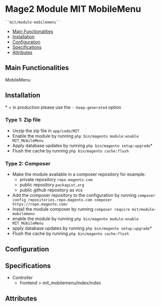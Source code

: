 # Mage2 Module MIT MobileMenu

    ``mit/module-mobilemenu``

 - [Main Functionalities](#markdown-header-main-functionalities)
 - [Installation](#markdown-header-installation)
 - [Configuration](#markdown-header-configuration)
 - [Specifications](#markdown-header-specifications)
 - [Attributes](#markdown-header-attributes)


## Main Functionalities
MobileMenu

## Installation
\* = in production please use the `--keep-generated` option

### Type 1: Zip file

 - Unzip the zip file in `app/code/MIT`
 - Enable the module by running `php bin/magento module:enable MIT_MobileMenu`
 - Apply database updates by running `php bin/magento setup:upgrade`\*
 - Flush the cache by running `php bin/magento cache:flush`

### Type 2: Composer

 - Make the module available in a composer repository for example:
    - private repository `repo.magento.com`
    - public repository `packagist.org`
    - public github repository as vcs
 - Add the composer repository to the configuration by running `composer config repositories.repo.magento.com composer https://repo.magento.com/`
 - Install the module composer by running `composer require mit/module-mobilemenu`
 - enable the module by running `php bin/magento module:enable MIT_MobileMenu`
 - apply database updates by running `php bin/magento setup:upgrade`\*
 - Flush the cache by running `php bin/magento cache:flush`


## Configuration




## Specifications

 - Controller
	- frontend > mit_mobilemenu/index/index


## Attributes



